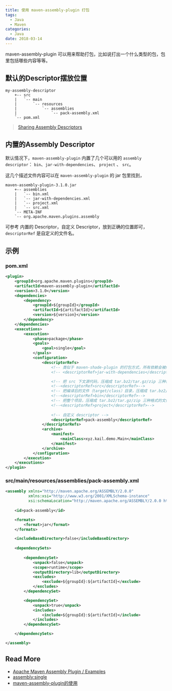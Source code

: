 ```yaml
---
title: 使用 maven-assembly-plugin 打包
tags:
  - Java
  - Maven
categories:
  - Java
date: 2018-03-14
---
```


maven-assembly-plugin 可以用来帮助打包，比如说打出一个什么类型的包，包里包括哪些内容等等。

<!-- more -->

## 默认的Descriptor摆放位置

``` text
my-assembly-descriptor
    +-- src
    |   `-- main
    |       `-- resources
    |           `-- assemblies
    |               `-- pack-assembly.xml
    `-- pom.xml
```

> [Sharing Assembly Descriptors](http://maven.apache.org/plugins/maven-assembly-plugin/examples/sharing-descriptors.html)


## 内置的Assembly Descriptor

默认情况下，`maven-assembly-plugin` 内置了几个可以用的 `assembly descriptor`： `bin`、`jar-with-dependencies`、 `project` 、 `src`。


这几个描述文件内容可以在 `maven-assembly-plugin` 的 jar 包里找到，

``` text
maven-assembly-plugin-3.1.0.jar
    +-- assemblies
    |   `-- bin.xml
    |   `-- jar-with-dependencies.xml
    |   `-- project.xml
    |   `-- src.xml
    `-- META-INF
    `-- org.apache.maven.plugins.assembly
```

可参考 内置的 Descriptor，自定义 Descriptor，放到正确的位置即可，`descriptorRef` 是自定义的文件名。




## 示例

### pom.xml

```  xml
<plugin>
    <groupId>org.apache.maven.plugins</groupId>
    <artifactId>maven-assembly-plugin</artifactId>
    <version>3.1.0</version>
    <dependencies>
        <dependency>
            <groupId>${groupId}</groupId>
            <artifactId>${artifactId}</artifactId>
            <version>${version}</version>
        </dependency>
    </dependencies>
    <executions>
        <execution>
            <phase>package</phase>
            <goals>
                <goal>single</goal>
            </goals>
            <configuration>
                <descriptorRefs>
                    <!-- 类似于 maven-shade-plugin 的打包方式，所有依赖会被解压后，放入同一个jar -->
                    <!-- <descriptorRef>jar-with-dependencies</descriptorRef>-->

                    <!-- 把 src 下文源代码，压缩成 tar.bz2/tar.gz/zip 三种格式的文件 -->
                    <!--<descriptorRef>src</descriptorRef>-->
                    <!-- 把编译后的文件（target/class）目录，压缩成 tar.bz2/tar.gz/zip 三种格式的文件-->
                    <!--<descriptorRef>bin</descriptorRef>-->
                    <!-- 把整个项目，压缩成 tar.bz2/tar.gz/zip 三种格式的文件 -->
                    <!--<descriptorRef>project</descriptorRef>-->
                    
                    <!-- 自定义 descriptor -->
                    <descriptorRef>pack-assembly</descriptorRef>
                </descriptorRefs>
                <archive>
                    <manifest>
                        <mainClass>xyz.kail.demo.Main</mainClass>
                    </manifest>
                </archive>
            </configuration>
        </execution>
    </executions>
</plugin>
```

### src/main/resources/assemblies/pack-assembly.xml

``` xml
<assembly xmlns="http://maven.apache.org/ASSEMBLY/2.0.0"
          xmlns:xsi="http://www.w3.org/2001/XMLSchema-instance"
          xsi:schemaLocation="http://maven.apache.org/ASSEMBLY/2.0.0 http://maven.apache.org/xsd/assembly-2.0.0.xsd">
    
    <id>pack-assembly</id>

    <formats>
        <format>jar</format>
    </formats>

    <includeBaseDirectory>false</includeBaseDirectory>
    
    <dependencySets>
        
        <dependencySet>
            <unpack>false</unpack>
            <scope>runtime</scope>
            <outputDirectory>lib</outputDirectory>
            <excludes>
                <exclude>${groupId}:${artifactId}</exclude>
            </excludes>
        </dependencySet>

        <dependencySet>
            <unpack>true</unpack>
            <includes>
                <include>${groupId}:${artifactId}</include>
            </includes>
        </dependencySet>

    </dependencySets>

</assembly>
```




## Read More

- [Apache Maven Assembly Plugin /  Examples](http://maven.apache.org/plugins/maven-assembly-plugin/examples/index.html)
- [assembly:single](http://maven.apache.org/plugins/maven-assembly-plugin/examples/single/using-container-descriptor-handlers.html)
- [maven-assembly-plugin的使用](https://www.cnblogs.com/f-zhao/p/6929814.html)